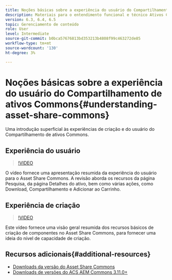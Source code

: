 ```yaml
---
title: Noções básicas sobre a experiência do usuário do Compartilhamento de ativos Commons
description: Materiais para o entendimento funcional e técnico Ativos Compartilham Commons
version: 6.3, 6.4, 6.5
topic: Gerenciamento de conteúdo
role: User
level: Intermediate
source-git-commit: b0bca57676813bd353213b4808f99c463272de85
workflow-type: tm+mt
source-wordcount: '130'
ht-degree: 3%

---
```



# Noções básicas sobre a experiência do usuário do Compartilhamento de ativos Commons{#understanding-asset-share-commons}

Uma introdução superficial às experiências de criação e do usuário do Compartilhamento de ativos Commons.

## Experiência do usuário

>[!VIDEO](https://video.tv.adobe.com/v/20497/?quality=9&learn=on)

O vídeo fornece uma apresentação resumida da experiência do usuário para o Asset Share Commons. A revisão aborda os recursos da página Pesquisa, da página Detalhes do ativo, bem como várias ações, como Download, Compartilhamento e Adicionar ao Carrinho.

## Experiência de criação

>[!VIDEO](https://video.tv.adobe.com/v/20498/?quality=9&learn=on)

Este vídeo fornece uma visão geral resumida dos recursos básicos de criação de componentes no Asset Share Commons, para fornecer uma ideia do nível de capacidade de criação.

## Recursos adicionais{#additional-resources}

* [Downloads da versão do Asset Share Commons](https://github.com/Adobe-Marketing-Cloud/asset-share-commons/releases)
* [Downloads de versões do ACS AEM Commons 3.11.0+](https://github.com/Adobe-Consulting-Services/acs-aem-commons/releases)